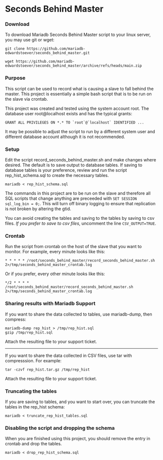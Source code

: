 # Seconds Behind Master

### Download
To download Mariadb Seconds Behind Master script to your linux server, you may use git or wget:

```
git clone https://github.com/mariadb-edwardstoever/seconds_behind_master.git
```

```
wget https://github.com/mariadb-edwardstoever/seconds_behind_master/archive/refs/heads/main.zip
```


### Purpose

This script can be used to record what is causing a slave to fall behind the master. This project is essentially a simple bash script that is to be run on the slave via crontab.

This project was created and tested using the system account root. The database user root@localhost exists and has the typical grants:
```
GRANT ALL PRIVILEGES ON *.* TO `root`@`localhost` IDENTIFIED ...
```
It may be possible to adjust the script to run by a different system user and different database account although it is not recommended.



### Setup 
Edit the script record_seconds_behind_master.sh and make changes where desired. 
The default is to save output to database tables. If saving to database tables is your preference, review and run the script rep_hist_schema.sql to create the necessary tables.
```
mariadb < rep_hist_schema.sql
```

The commands in this project are to be run on the slave and therefore all SQL scripts that change anything are preceeded with `SET SESSION sql_log_bin = 0;`. This will turn off binary logging to ensure that replication is not broken by altering the gtid. 

You can avoid creating the tables and saving to the tables by saving to csv files. _If you prefer to save to csv files_, uncomment the line `CSV_OUTPUT=TRUE`.

### Crontab
Run the script from crontab on the host of the slave that you want to monitor. For example, every minute looks like this:
```
* * * * * /root/seconds_behind_master/record_seconds_behind_master.sh 2>/tmp/seconds_behind_master_crontab.log
```
Or if you prefer, every other minute looks like this:
```
*/2 * * * * /root/seconds_behind_master/record_seconds_behind_master.sh 2>/tmp/seconds_behind_master_crontab.log
```

### Sharing results with Mariadb Support

If you want to share the data collected to tables, use mariadb-dump, then compress:
```
mariadb-dump rep_hist > /tmp/rep_hist.sql
gzip /tmp/rep_hist.sql
```
Attach the resulting file to your support ticket.

---

If you want to share the data collected in CSV files, use tar with compresssion. For example:
```
tar -czvf rep_hist.tar.gz /tmp/rep_hist
```
Attach the resulting file to your support ticket.

### Truncating the tables

If you are saving to tables, and you want to start over, you can truncate the tables in the rep_hist schema:
```
mariadb < truncate_rep_hist_tables.sql
```

### Disabling the script and dropping the schema
When you are finished using this project, you should remove the entry in crontab and drop the tables.
```
mariadb < drop_rep_hist_schema.sql
```